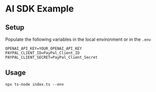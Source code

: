 # AI SDK Example

## Setup

Populate the following variables in the local environment or in the `.env`

```
OPENAI_API_KEY=YOUR_OPENAI_API_KEY
PAYPAL_CLIENT_ID=PayPal_Client_ID
PAYPAL_CLIENT_SECRET=PayPal_Client_Secret
```

## Usage

```
npx ts-node index.ts --env
```
